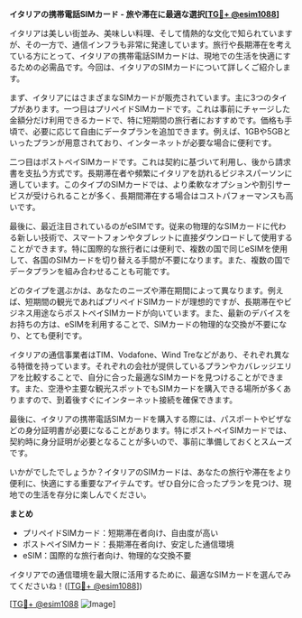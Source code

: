 **イタリアの携帯電話SIMカード - 旅や滞在に最適な選択[[TG💪+ @esim1088](https://t.me/s/esim1088)]**

イタリアは美しい街並み、美味しい料理、そして情熱的な文化で知られていますが、その一方で、通信インフラも非常に発達しています。旅行や長期滞在を考えている方にとって、イタリアの携帯電話SIMカードは、現地での生活を快適にするための必需品です。今回は、イタリアのSIMカードについて詳しくご紹介します。

まず、イタリアにはさまざまなSIMカードが販売されています。主に3つのタイプがあります。一つ目はプリペイドSIMカードです。これは事前にチャージした金額分だけ利用できるカードで、特に短期間の旅行者におすすめです。価格も手頃で、必要に応じて自由にデータプランを追加できます。例えば、1GBや5GBといったプランが用意されており、インターネットが必要な場合に便利です。

二つ目はポストペイSIMカードです。これは契約に基づいて利用し、後から請求書を支払う方式です。長期滞在者や頻繁にイタリアを訪れるビジネスパーソンに適しています。このタイプのSIMカードでは、より柔軟なオプションや割引サービスが受けられることが多く、長期間滞在する場合はコストパフォーマンスも高いです。

最後に、最近注目されているのがeSIMです。従来の物理的なSIMカードに代わる新しい技術で、スマートフォンやタブレットに直接ダウンロードして使用することができます。特に国際的な旅行者には便利で、複数の国で同じeSIMを使用して、各国のSIMカードを切り替える手間が不要になります。また、複数の国でデータプランを組み合わせることも可能です。

どのタイプを選ぶかは、あなたのニーズや滞在期間によって異なります。例えば、短期間の観光であればプリペイドSIMカードが理想的ですが、長期滞在やビジネス用途ならポストペイSIMカードが向いています。また、最新のデバイスをお持ちの方は、eSIMを利用することで、SIMカードの物理的な交換が不要になり、とても便利です。

イタリアの通信事業者はTIM、Vodafone、Wind Treなどがあり、それぞれ異なる特徴を持っています。それぞれの会社が提供しているプランやカバレッジエリアを比較することで、自分に合った最適なSIMカードを見つけることができます。また、空港や主要な観光スポットでもSIMカードを購入できる場所が多くありますので、到着後すぐにインターネット接続を確保できます。

最後に、イタリアの携帯電話SIMカードを購入する際には、パスポートやビザなどの身分証明書が必要になることがあります。特にポストペイSIMカードでは、契約時に身分証明が必要となることが多いので、事前に準備しておくとスムーズです。

いかがでしたでしょうか？イタリアのSIMカードは、あなたの旅行や滞在をより便利に、快適にする重要なアイテムです。ぜひ自分に合ったプランを見つけ、現地での生活を存分に楽しんでください。

**まとめ**
- プリペイドSIMカード：短期滞在者向け、自由度が高い
- ポストペイSIMカード：長期滞在者向け、安定した通信環境
- eSIM：国際的な旅行者向け、物理的な交換不要

イタリアでの通信環境を最大限に活用するために、最適なSIMカードを選んでみてくださいね！([[TG💪+ @esim1088](https://t.me/s/esim1088)])

[[TG💪+ @esim1088](https://t.me/s/esim1088) ![Image](https://i.postimg.cc/Y0z9fWf4/image.png)]